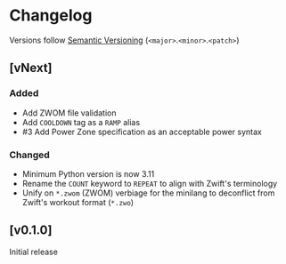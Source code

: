 # Changelog
Versions follow [Semantic Versioning](https://semver.org/spec/v2.0.0.html) (`<major>`.`<minor>`.`<patch>`)

## [vNext]
### Added
* Add ZWOM file validation
* Add `COOLDOWN` tag as a `RAMP` alias
* #3 Add Power Zone specification as an acceptable power syntax

### Changed
* Minimum Python version is now 3.11
* Rename the `COUNT` keyword to `REPEAT` to align with Zwift's terminology
* Unify on `*.zwom` (ZWOM) verbiage for the minilang to deconflict from Zwift's workout format (`*.zwo`)

## [v0.1.0]
Initial release
